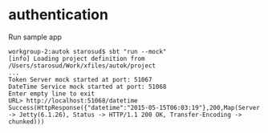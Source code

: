 # authentication

Run sample app

    workgroup-2:autok starosud$ sbt "run --mock"
    [info] Loading project definition from /Users/starosud/Work/xfiles/autok/project
    ...
    Token Server mock started at port: 51067
    DateTime Service mock started at port: 51068
    Enter empty line to exit
    URL> http://localhost:51068/datetime
    Success(HttpResponse({"datetime":"2015-05-15T06:03:19"},200,Map(Server -> Jetty(6.1.26), Status -> HTTP/1.1 200 OK, Transfer-Encoding -> chunked)))
